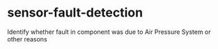 # sensor-fault-detection
Identify whether fault in component was due to Air Pressure System or other reasons
